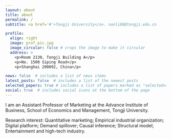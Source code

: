 ```yaml
---
layout: about
title: about
permalink: /
subtitle: <a href='#'>Tongji University</a>. nanli88@tongji.edu.cn

profile:
  align: right
  image: prof_pic.jpg
  image_circular: false # crops the image to make it circular
  address: >
    <p>Room 2130, Tongji Building A</p>
    <p>No. 1500 Siping Road</p>
    <p>Shanghai 200092, China</p>

news: false  # includes a list of news items
latest_posts: false  # includes a list of the newest posts
selected_papers: true # includes a list of papers marked as "selected={true}"
social: true  # includes social icons at the bottom of the page
---
```


I am an Assistant Professor of Marketing at the Advance Institute of Business, School of Economics and Management, Tongji University.

Research interest: Quantitative marketing; Empirical industrial organization; Digital platform; Demand spillover; Causal inference; Structural model; Entertainment and high-tech industry.
